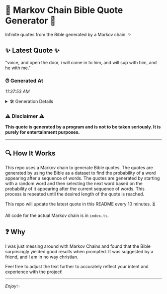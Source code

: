 # 📖 Markov Chain Bible Quote Generator 📖

Infinite quotes from the Bible generated by a Markov chain. ✨

## ✨ Latest Quote ✨
"voice, and open the door, i will come in to him, and will sup with him, and he with me."

### ⏰ Generated At
*11:37:53 AM*

<details>
    <summary>🛠️ Generation Details</summary>
    <p>
        <strong>🌱 Seed:</strong> voice,<br>
        <strong>🔄 Iterations:</strong> 19<br>
        <strong>📜 Context History:</strong><br>[ voice, ]: and<br>[ voice,, and ]: open<br>[ voice,, and, open ]: the<br>[ voice,, and, open, the ]: door,<br>[ voice,, and, open, the, door, ]: i<br>[ voice,, and, open, the, door,, i ]: will<br>[ and, open, the, door,, i, will ]: come<br>[ open, the, door,, i, will, come ]: in<br>[ the, door,, i, will, come, in ]: to<br>[ door,, i, will, come, in, to ]: him,<br>[ i, will, come, in, to, him, ]: and<br>[ will, come, in, to, him,, and ]: will<br>[ come, in, to, him,, and, will ]: sup<br>[ in, to, him,, and, will, sup ]: with<br>[ to, him,, and, will, sup, with ]: him,<br>[ him,, and, will, sup, with, him, ]: and<br>[ and, will, sup, with, him,, and ]: he<br>[ will, sup, with, him,, and, he ]: with<br>[ sup, with, him,, and, he, with ]: me.<br>
    </p>
</details>

### ⚠️ Disclaimer ⚠️
**This quote is generated by a program and is not to be taken seriously. It is purely for entertainment purposes.**

---

## 🔍 How It Works

This repo uses a Markov chain to generate Bible quotes. The quotes are generated by using the Bible as a dataset to find the probability of a word appearing after a sequence of words. The quotes are generated by starting with a random word and then selecting the next word based on the probability of it appearing after the current sequence of words. This process is repeated until the desired length of the quote is reached.

This repo will update the latest quote in this README every 10 minutes. ⏳

All code for the actual Markov chain is in `index.ts`.

## ❓ Why

I was just messing around with Markov Chains and found that the Bible surprisingly yielded good results when prompted. 
It was suggested by a friend, and I am in no way christian.

Feel free to adjust the text further to accurately reflect your intent and experience with the project!

---

*Enjoy*✨
